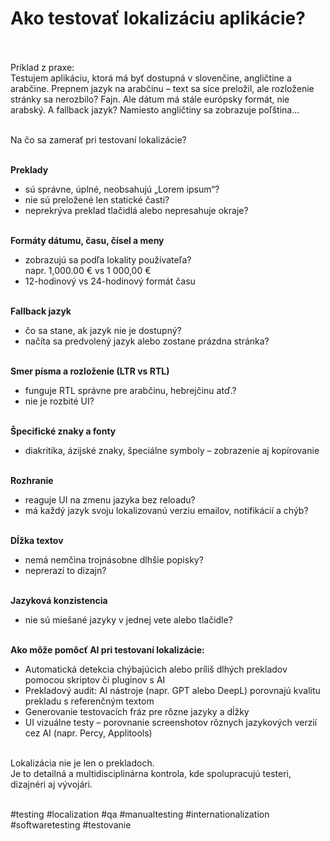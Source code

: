 # Ako testovať lokalizáciu aplikácie?<br><br>

Príklad z praxe:<br>
Testujem aplikáciu, ktorá má byť dostupná v slovenčine, angličtine a arabčine. Prepnem jazyk na arabčinu – text sa síce preložil, ale rozloženie stránky sa nerozbilo? Fajn. Ale dátum má stále európsky formát, nie arabský. A fallback jazyk? Namiesto angličtiny sa zobrazuje poľština... <br><br>

Na čo sa zamerať pri testovaní lokalizácie?<br><br>

**Preklady**<br>
- sú správne, úplné, neobsahujú „Lorem ipsum“?<br>
- nie sú preložené len statické časti?<br>
- neprekrýva preklad tlačidlá alebo nepresahuje okraje?<br><br>

**Formáty dátumu, času, čísel a meny**<br>
- zobrazujú sa podľa lokality používateľa?<br>
napr. 1,000.00 € vs 1 000,00 €<br>
- 12-hodinový vs 24-hodinový formát času<br><br>

**Fallback jazyk**<br>
- čo sa stane, ak jazyk nie je dostupný?<br>
- načíta sa predvolený jazyk alebo zostane prázdna stránka?<br><br>

**Smer písma a rozloženie (LTR vs RTL)**<br>
- funguje RTL správne pre arabčinu, hebrejčinu atď.?<br>
- nie je rozbité UI?<br><br>

**Špecifické znaky a fonty**<br>
- diakritika, ázijské znaky, špeciálne symboly – zobrazenie aj kopírovanie<br><br>

**Rozhranie**<br>
- reaguje UI na zmenu jazyka bez reloadu?<br>
- má každý jazyk svoju lokalizovanú verziu emailov, notifikácií a chýb?<br><br>

**Dĺžka textov**<br>
- nemá nemčina trojnásobne dlhšie popisky?<br>
- neprerazí to dizajn?<br><br>

**Jazyková konzistencia**<br>
- nie sú miešané jazyky v jednej vete alebo tlačidle?<br><br>

**Ako môže pomôcť AI pri testovaní lokalizácie:**<br>
- Automatická detekcia chýbajúcich alebo príliš dlhých prekladov pomocou skriptov či pluginov s AI<br>
- Prekladový audit: AI nástroje (napr. GPT alebo DeepL) porovnajú kvalitu prekladu s referenčným textom<br>
- Generovanie testovacích fráz pre rôzne jazyky a dĺžky<br>
- UI vizuálne testy – porovnanie screenshotov rôznych jazykových verzií cez AI (napr. Percy, Applitools)<br><br>

Lokalizácia nie je len o prekladoch.<br>
Je to detailná a multidisciplinárna kontrola, kde spolupracujú testeri, dizajnéri aj vývojári.<br><br>

#testing #localization #qa #manualtesting #internationalization #softwaretesting #testovanie<br>
